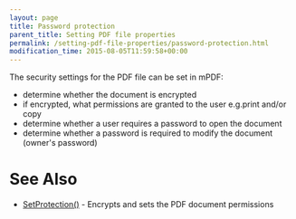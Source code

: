 ```yaml
---
layout: page
title: Password protection
parent_title: Setting PDF file properties
permalink: /setting-pdf-file-properties/password-protection.html
modification_time: 2015-08-05T11:59:58+00:00
---
```


<p>The security settings for the PDF file can be set in mPDF:</p>
<ul>
<li>determine whether the document is encrypted</li>
<li>if encrypted, what permissions are granted to the user e.g.print and/or copy</li>
<li>determine whether a user requires a password to open the document</li>
<li>determine whether a password is required to modify the document (owner's password)

</li>
</ul>

# See Also

<ul>
<li class="manual_boxlist"><a href="{{ "/reference/mpdf-functions/setprotection.html" | prepend: site.baseurl }}">SetProtection()</a> - Encrypts and sets the PDF document permissions</li>
</ul>

